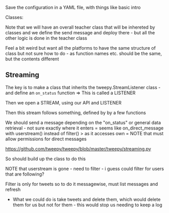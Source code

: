 Save the configuration in a YAML file, with things like basic intro


Classes:

Note that we will have an overall teacher class that will be inhereted by classes and we define the send message and deploy there - but all the other logic is done in the teacher class

Feel a bit weird but want all the platforms to have the same structure of class but not sure how to do - as function names etc. should be the same, but the contents different

## Streaming
The key is to make a class that inherits the tweepy.StreamListener class - and define an `on_status` function => This is called a LISTENER

Then we open a STREAM, using our API and LISTENER

Then this stream follows something, defined by by a few functions

We should send a message depending on the "on_status" or general data retrieval - not sure exactly where it enters
= seems like on_direct_message with userstream() instead of filter() > as it accesses own
= NOTE that must allow permissions for direct messages

https://github.com/tweepy/tweepy/blob/master/tweepy/streaming.py

So should build up the class to do this

NOTE that userstream is gone - need to filter - i guess could filter for users that are following?

Filter is only for tweets so to do it messagewise, must list messages and refresh
- What we could do is take tweets and delete them, which would delete them for us but not for them - this would stop us needing to keep a log